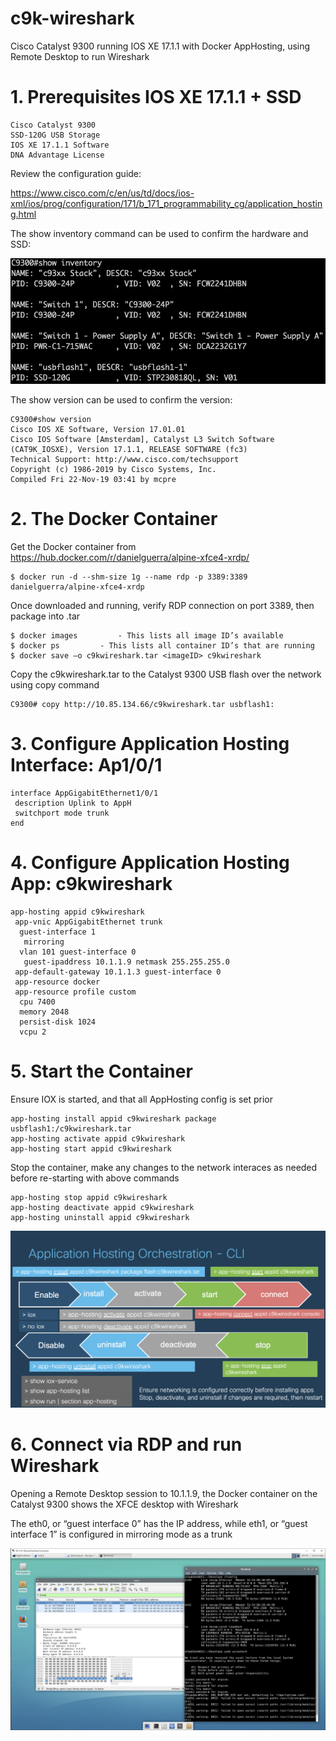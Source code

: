 # c9k-wireshark
Cisco Catalyst 9300 running IOS XE 17.1.1 with Docker AppHosting, using Remote Desktop to run Wireshark



# 1. Prerequisites IOS XE 17.1.1 + SSD
	Cisco Catalyst 9300
	SSD-120G USB Storage
	IOS XE 17.1.1 Software
	DNA Advantage License

Review the configuration guide:

https://www.cisco.com/c/en/us/td/docs/ios-xml/ios/prog/configuration/171/b_171_programmability_cg/application_hosting.html



The show inventory command can be used to confirm the hardware and SSD:


![./c9kwireshark-show-inv.png](./c9kwireshark-show-inv.png)

The show version can be used to confirm the version:

	C9300#show version
	Cisco IOS XE Software, Version 17.01.01
	Cisco IOS Software [Amsterdam], Catalyst L3 Switch Software (CAT9K_IOSXE), Version 17.1.1, RELEASE SOFTWARE (fc3)
	Technical Support: http://www.cisco.com/techsupport
	Copyright (c) 1986-2019 by Cisco Systems, Inc.
	Compiled Fri 22-Nov-19 03:41 by mcpre

# 	2. The Docker Container

Get the Docker container from https://hub.docker.com/r/danielguerra/alpine-xfce4-xrdp/


	$ docker run -d --shm-size 1g --name rdp -p 3389:3389 danielguerra/alpine-xfce4-xrdp

Once downloaded and running, verify RDP connection on port 3389, then package into .tar

	$ docker images 		- This lists all image ID’s available
	$ docker ps			- This lists all container ID’s that are running
	$ docker save –o c9kwireshark.tar <imageID> c9kwireshark

Copy the c9kwireshark.tar to the Catalyst 9300 USB flash over the network using copy command

	C9300# copy http://10.85.134.66/c9kwireshark.tar usbflash1:



# 	3. Configure Application Hosting Interface: Ap1/0/1

	interface AppGigabitEthernet1/0/1
	 description Uplink to AppH
	 switchport mode trunk
	end



# 	4. Configure Application Hosting App: c9kwireshark

	app-hosting appid c9kwireshark
	 app-vnic AppGigabitEthernet trunk
	  guest-interface 1
	   mirroring
	  vlan 101 guest-interface 0
	   guest-ipaddress 10.1.1.9 netmask 255.255.255.0
	 app-default-gateway 10.1.1.3 guest-interface 0
	 app-resource docker
	 app-resource profile custom
	  cpu 7400
	  memory 2048
	  persist-disk 1024
	  vcpu 2

 

# 	5. Start the Container

Ensure IOX is started, and that all AppHosting config is set prior

	app-hosting install appid c9kwireshark package usbflash1:/c9kwireshark.tar
	app-hosting activate appid c9kwireshark
	app-hosting start appid c9kwireshark


Stop the container, make any changes to the network interaces as needed before re-starting with above commands

	app-hosting stop appid c9kwireshark
	app-hosting deactivate appid c9kwireshark
	app-hosting uninstall appid c9kwireshark 
![cli-orchistration](./c9kwireshark-cli-orchistration.png)

# 	6. Connect via RDP and run Wireshark

Opening a Remote Desktop session to 10.1.1.9, the Docker container on the Catalyst 9300 shows the XFCE desktop with Wireshark

The eth0, or “guest interface 0” has the IP address, while eth1, or “guest interface 1” is configured in mirroring mode as a trunk

![rdp](c9kwireshark-rdp.png)

